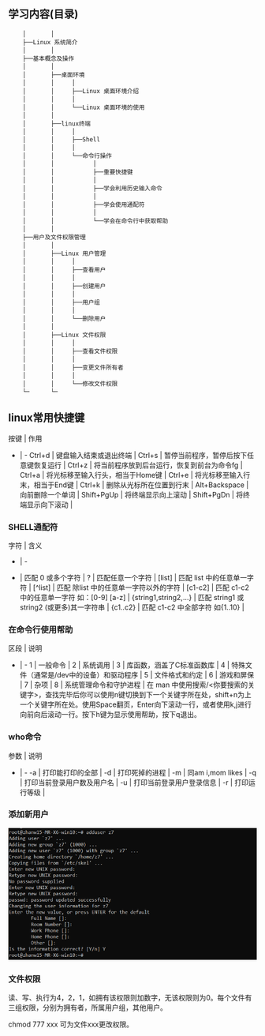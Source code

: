
## 学习内容(目录)
```
    │       │
    ├──Linux 系统简介
    │       │
    ├──基本概念及操作
    │       │
    │       ├──桌面环境
    │       │     │
    │       │     ├──Linux 桌面环境介绍
    │       │     │
    │       │     └──Linux 桌面环境的使用
    │       │
    │       ├──linux终端
    │       │     │
    │       │     ├──Shell
    │       │     │
    │       │     └──命令行操作
    │       │           │
    │       │           ├──重要快捷键
    │       │           │
    │       │           ├──学会利用历史输入命令
    │       │           │
    │       │           ├──学会使用通配符
    │       │           │
    │       │           └──学会在命令行中获取帮助
    │       │    
    ├──用户及文件权限管理
    │       │
    │       ├──Linux 用户管理
    │       │     │
    │       │     ├──查看用户
    │       │     │
    │       │     ├──创建用户
    │       │     │
    │       │     ├──用户组
    │       │     │
    │       │     └──删除用户
    │       │
    │       ├──Linux 文件权限
    │       │     │
    │       │     ├──查看文件权限
    │       │     │
    │       │     ├──变更文件所有者
    │       │     │
    │       │     └──修改文件权限
    └─      └─
```

## linux常用快捷键
按键 | 作用
   - | - 
Ctrl+d	 | 键盘输入结束或退出终端 | 
Ctrl+s	 | 暂停当前程序，暂停后按下任意键恢复运行 | 
Ctrl+z	 | 将当前程序放到后台运行，恢复到前台为命令fg | 
Ctrl+a	 | 将光标移至输入行头，相当于Home键 | 
Ctrl+e	 | 将光标移至输入行末，相当于End键 | 
Ctrl+k	 | 删除从光标所在位置到行末 | 
Alt+Backspace	 | 向前删除一个单词 | 
Shift+PgUp	 | 将终端显示向上滚动 | 
Shift+PgDn	 | 将终端显示向下滚动 | 

### SHELL通配符
字符 | 含义
   - | -
*	 | 匹配 0 或多个字符 | 
?	 | 匹配任意一个字符 | 
[list]	 | 匹配 list 中的任意单一字符 | 
[^list]	 | 匹配 除list 中的任意单一字符以外的字符 | 
[c1-c2]	 | 匹配 c1-c2 中的任意单一字符 如：[0-9] [a-z] | 
{string1,string2,...}	 | 匹配 string1 或 string2 (或更多)其一字符串 | 
{c1..c2}	 | 匹配 c1-c2 中全部字符 如{1..10} | 

### 在命令行使用帮助
区段 | 说明
   - | -
1	| 一般命令 | 
2	| 系统调用 | 
3	| 库函数，涵盖了C标准函数库 | 
4	| 特殊文件（通常是/dev中的设备）和驱动程序 | 
5	| 文件格式和约定 | 
6	| 游戏和屏保 | 
7	| 杂项 | 
8	| 系统管理命令和守护进程 | 
在 man 中使用搜索/<你要搜索的关键字>，查找完毕后你可以使用n键切换到下一个关键字所在处，shift+n为上一个关键字所在处。使用Space翻页，Enter向下滚动一行，或者使用k,j进行向前向后滚动一行。按下h键为显示使用帮助，按下q退出。

### who命令
参数 | 说明
   - | -
-a	| 打印能打印的全部 | 
-d	| 打印死掉的进程 | 
-m	| 同am i,mom likes | 
-q	| 打印当前登录用户数及用户名 | 
-u	| 打印当前登录用户登录信息 | 
-r	| 打印运行等级 | 

### 添加新用户
![](./Pics/linux_3_1.png)

### 文件权限
读、写、执行为4，2，1，如拥有该权限则加数字，无该权限则为0。每个文件有三组权限，分别为拥有者，所属用户组，其他用户。

chmod 777 xxx 可为文件xxx更改权限。
